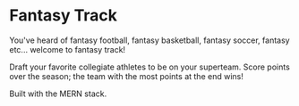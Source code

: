 # Fantasy Track
You've heard of fantasy football, fantasy basketball, fantasy soccer, fantasy etc... welcome to fantasy track!

Draft your favorite collegiate athletes to be on your superteam. Score points over the season; the team with the most points at the end wins!

Built with the MERN stack.